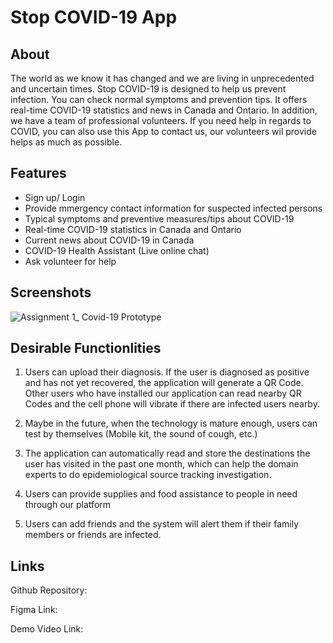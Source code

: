 # Stop COVID-19 App

## About

The world as we know it has changed and we are living in unprecedented and uncertain times. Stop COVID-19 is designed to help us prevent infection. You can check normal symptoms and prevention tips. It offers real-time COVID-19 statistics and news in Canada and Ontario. In addition, we have a team of professional volunteers. If you need help in regards to COVID, you can also use this App to contact us, our volunteers wil provide helps as much as possible. 

## Features

* Sign up/ Login
* Provide mmergency contact information for suspected infected persons
* Typical symptoms and preventive measures/tips about COVID-19
* Real-time COVID-19 statistics in Canada and Ontario
* Current news about COVID-19 in Canada
* COVID-19 Health Assistant (Live online chat)
* Ask volunteer for help

## Screenshots

![Assignment 1_ Covid-19 Prototype](https://user-images.githubusercontent.com/38800916/98721829-f2108900-235e-11eb-8415-d2e0abad9ed3.jpg)

## Desirable Functionlities

1. Users can upload their diagnosis. If the user is diagnosed as positive and has not yet recovered, the application will generate a QR Code. Other users who have installed our application can read nearby QR Codes and the cell phone will vibrate if there are infected users nearby.

2. Maybe in the future, when the technology is mature enough, users can test by themselves (Mobile kit, the sound of cough, etc.)

3. The application can automatically read and store the destinations the user has visited in the past one month, which can help the domain experts to do epidemiological source tracking investigation.

4. Users can provide supplies and food assistance to people in need through our platform

5. Users can add friends and the system will alert them if their family members or friends are infected.

## Links

Github Repository: 

Figma Link:

Demo Video Link:
